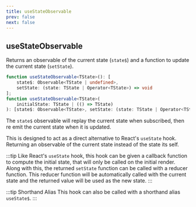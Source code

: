 ```yaml
---
title: useStateObservable
prev: false
next: false
---
```


## useStateObservable

Returns an observable of the current state (`state$`) and a function to update the current state (`setState`).

```ts
function useStateObservable<TState>(): [
	state$: Observable<TState | undefined>,
	setState: (state: TState | Operator<TState>) => void
];
function useStateObservable<TState>(
	initialState: TState | (() => TState)
): [state$: Observable<TState>, setState: (state: TState | Operator<TState>) => void];
```

The `state$` observable will replay the current state when subscribed, then re emit the current state when it is updated.

This is designed to act as a direct alternative to React's `useState` hook. Returning an observable of the current state instead of the state its self.

:::tip
Like React's `useState` hook, this hook can be given a callback function to compute the initial state, that will only be called on the initial render. Along with this, the returned `setState` function can be called with a reducer function. This reducer function will be automatically called with the current state and the returned value will be used as the new state.
:::

:::tip Shorthand Alias
This hook can also be called with a shorthand alias `useState$`.
:::
